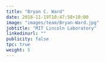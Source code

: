 ```yaml
---
title: "Bryan C. Ward"
date: 2018-11-19T10:47:58+10:00
image: "images/team/Bryan-Ward.jpg"
jobtitle: "MIT Lincoln Laboratory"
linkedinurl: ""
publicity: false
tpc: true
weight: 5
---
```

